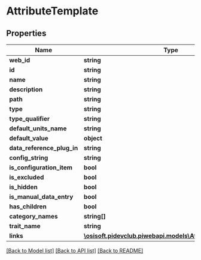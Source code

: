 # AttributeTemplate

## Properties
Name | Type | Description | Notes
------------ | ------------- | ------------- | -------------
**web_id** | **string** |  | [optional] 
**id** | **string** |  | [optional] 
**name** | **string** |  | [optional] 
**description** | **string** |  | [optional] 
**path** | **string** |  | [optional] 
**type** | **string** |  | [optional] 
**type_qualifier** | **string** |  | [optional] 
**default_units_name** | **string** |  | [optional] 
**default_value** | **object** |  | [optional] 
**data_reference_plug_in** | **string** |  | [optional] 
**config_string** | **string** |  | [optional] 
**is_configuration_item** | **bool** |  | [optional] 
**is_excluded** | **bool** |  | [optional] 
**is_hidden** | **bool** |  | [optional] 
**is_manual_data_entry** | **bool** |  | [optional] 
**has_children** | **bool** |  | [optional] 
**category_names** | **string[]** |  | [optional] 
**trait_name** | **string** |  | [optional] 
**links** | [**\osisoft.pidevclub.piwebapi.models\AttributeTemplateLinks**](AttributeTemplateLinks.md) |  | [optional] 

[[Back to Model list]](../README.md#documentation-for-models) [[Back to API list]](../README.md#documentation-for-api-endpoints) [[Back to README]](../README.md)


